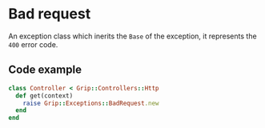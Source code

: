 # Bad request

An exception class which inerits the `Base` of the exception, it represents the `400` error code.

## Code example
```ruby
class Controller < Grip::Controllers::Http
  def get(context)
    raise Grip::Exceptions::BadRequest.new
  end
end
```